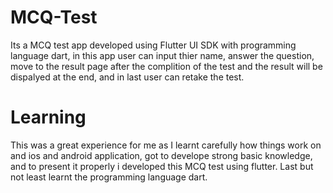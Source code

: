 # MCQ-Test
 Its a MCQ test app developed using Flutter UI SDK with programming language dart, in this app user can input thier name, answer the question, move to the result page after the complition of the test and the result will be dispalyed at the end, and in last user can retake the test.
 
# Learning
This was a great experience for me as I learnt carefully how things work on and ios and android application, got to develope strong basic knowledge, and to present it properly i developed this MCQ test using flutter. Last but not least learnt the programming language dart.
